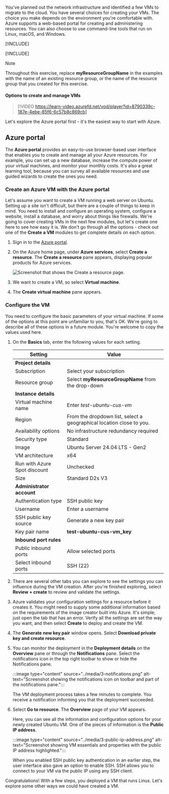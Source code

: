 You've planned out the network infrastructure and identified a few VMs to migrate to the cloud. You have several choices for creating your VMs. The choice you make depends on the environment you're comfortable with. Azure supports a web-based portal for creating and administering resources. You can also choose to use command-line tools that run on Linux, macOS, and Windows.

[!INCLUDE[](../../../includes/azure-optional-exercise-subscription-note.md)]

[!INCLUDE[](../../../includes/azure-optional-exercise-create-resource-group-note.md)]

> [!NOTE]
> Throughout this exercise, replace **myResourceGroupName** in the examples with the name of an existing resource group, or the name of the resource group that you created for this exercise.

#### Options to create and manage VMs

> [!VIDEO https://learn-video.azurefd.net/vod/player?id=8790339c-187e-4ebe-85f6-6c57b8c869cb]

Let's explore the Azure portal first - it's the easiest way to start with Azure.

## Azure portal

The **Azure portal** provides an easy-to-use browser-based user interface that enables you to create and manage all your Azure resources. For example, you can set up a new database, increase the compute power of your virtual machines, and monitor your monthly costs. It's also a great learning tool, because you can survey all available resources and use guided wizards to create the ones you need.

### Create an Azure VM with the Azure portal

Let's assume you want to create a VM running a web server on Ubuntu. Setting up a site isn't difficult, but there are a couple of things to keep in mind. You need to install and configure an operating system, configure a website, install a database, and worry about things like firewalls. We're going to cover creating VMs in the next few modules, but let's create one here to see how easy it is. We don't go through all the options - check out one of the **Create a VM** modules to get complete details on each option.

1. Sign in to the [Azure portal](https://portal.azure.com/).

1. On the Azure home page, under **Azure services**, select **Create a resource**. The **Create a resource** pane appears, displaying popular products for Azure services.

    ![Screenshot that shows the Create a resource page.](../media/3-create-new-resource.png)

1. We want to create a VM, so select **Virtual machine**.

1. The **Create virtual machine** pane appears.

### Configure the VM

You need to configure the basic parameters of your virtual machine. If some of the options at this point are unfamiliar to you, that's OK. We're going to describe all of these options in a future module. You're welcome to copy the values used here.

1. On the **Basics** tab, enter the following values for each setting.

    | Setting | Value  |
    | ------ | ------- |
    | **Project details**  |
    | Subscription | Select your subscription |
    | Resource group | Select **myResourceGroupName** from the drop-down |
    | **Instance details** |
    | Virtual machine name  | Enter *test-ubuntu-cus-vm* |
    | Region | From the dropdown list, select a geographical location close to you. |
    | Availability options  | No infrastructure redundancy required |
    | Security type  | Standard |
    | Image | Ubuntu Server 24.04 LTS - Gen2 |
    | VM architecture  | x64 |
    | Run with Azure Spot discount | Unchecked |
    | Size | Standard D2s V3 |
    | **Administrator account** |
    | Authentication type | SSH public key |
    | Username | Enter a username |
    | SSH public key source | Generate a new key pair |
    | Key pair name | **test-ubuntu-cus-vm_key** |
    | **Inbound port rules** |
    | Public inbound ports | Allow selected ports |
    | Select inbound ports | SSH (22) |

1. There are several other tabs you can explore to see the settings you can influence during the VM creation. After you're finished exploring, select **Review + create** to review and validate the settings.

1. Azure validates your configuration settings for a resource before it creates it. You might need to supply some additional information based on the requirements of the image creator built into Azure. It's simple; just open the tab that has an error. Verify all the settings are set the way you want, and then select **Create** to deploy and create the VM.

1. The **Generate new key pair** window opens. Select **Download private key and create resource**.

1. You can monitor the deployment in the **Deployment details** on the **Overview** pane or through the **Notifications** pane. Select the notifications icon in the top right toolbar to show or hide the Notifications pane.

    :::image type="content" source="../media/3-notifications.png" alt-text="Screenshot showing the notifications icon on toolbar and part of the notifications pane.":::

    The VM deployment process takes a few minutes to complete. You receive a notification informing you that the deployment succeeded.

1. Select **Go to resource**. The **Overview** page of your VM appears.

    Here, you can see all the information and configuration options for your newly created Ubuntu VM. One of the pieces of information is the **Public IP address**.

     :::image type="content" source="../media/3-public-ip-address.png" alt-text="Screenshot showing VM essentials and properties with the public IP address highlighted.":::

    When you enabled SSH public key authentication in an earlier step, the user interface also gave an option to enable SSH. SSH allows you to connect to your VM via the public IP using any SSH client.

Congratulations! With a few steps, you deployed a VM that runs Linux. Let's explore some other ways we could have created a VM.
